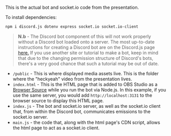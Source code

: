 This is the actual bot and socket.io code from the presentation.

To install dependencies:

```bash
npm i discord.js dotenv express socket.io socket.io-client
```

> **N.b** - The Discord bot component of this will not work properly without a Discord bot loaded onto a server. The most up-to-date instructions for creating a Discord bot are on the Discord.js page [here.](https://discordjs.guide/preparations/setting-up-a-bot-application.html#creating-your-bot) If you use another site or tutorial to make a bot, keep in mind that due to the changing permission structure of Discord's bots, there's a very good chance that such a tutorial may be out of date.

- `/public` - This is where displayed media assets live. This is the folder where the "heckyeah" video from the presentation lives.
- `index.html` - This is the HTML page that is added to OBS Studio as a [Browser Source](https://obsproject.com/eu/kb/browser-source) while you run the bot via Node.js. In this example, if you use the same server, you would add `http://localhost:3131` to the browser source to display this HTML page.
- `index.js` - The bot and socket.io server, as well as the socket.io client that, from within the Discord bot, communicates emissions to the socket.io server.
- `main.js` - the code that, along with the html page's CDN script, allows the html page to act as a socket.io client.
